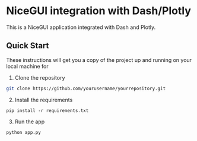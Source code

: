 # NiceGUI integration with Dash/Plotly

This is a NiceGUI application integrated with Dash and Plotly.

## Quick Start

These instructions will get you a copy of the project up and running on your local machine for 

1. Clone the repository
```bash
git clone https://github.com/yourusername/yourrepository.git
```

2. Install the requirements
```
pip install -r requirements.txt
``` 

3. Run the app
```
python app.py
```

